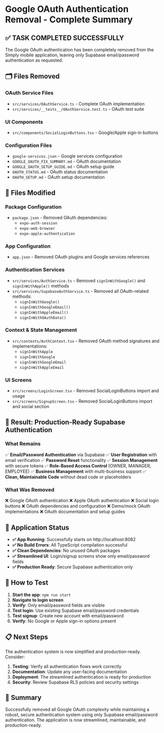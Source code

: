 # Google OAuth Authentication Removal - Complete Summary

## ✅ **TASK COMPLETED SUCCESSFULLY**

The Google OAuth authentication has been completely removed from the Simply mobile application, leaving only Supabase email/password authentication as requested.

## 🗂️ **Files Removed**

### **OAuth Service Files**
- `src/services/OAuthService.ts` - Complete OAuth implementation
- `src/services/__tests__/OAuthService.test.ts` - OAuth test suite

### **UI Components**
- `src/components/SocialLoginButtons.tsx` - Google/Apple sign-in buttons

### **Configuration Files**
- `google-services.json` - Google services configuration
- `GOOGLE_OAUTH_FIX_SUMMARY.md` - OAuth documentation
- `GOOGLE_OAUTH_SETUP_GUIDE.md` - OAuth setup guide
- `OAUTH_STATUS.md` - OAuth status documentation
- `OAUTH_SETUP.md` - OAuth setup documentation

## 📝 **Files Modified**

### **Package Configuration**
- `package.json` - Removed OAuth dependencies:
  - `expo-auth-session`
  - `expo-web-browser` 
  - `expo-apple-authentication`

### **App Configuration**
- `app.json` - Removed OAuth plugins and Google services references

### **Authentication Services**
- `src/services/AuthService.ts` - Removed `signInWithGoogle()` and `signInWithApple()` methods
- `src/services/SupabaseAuthService.ts` - Removed all OAuth-related methods:
  - `signInWithGoogle()`
  - `signInWithGoogleEmail()`
  - `signInWithAppleEmail()`
  - `signInWithOAuthData()`

### **Context & State Management**
- `src/contexts/AuthContext.tsx` - Removed OAuth method signatures and implementations:
  - `signInWithApple`
  - `signInWithGoogle`
  - `signInWithGoogleEmail`
  - `signInWithAppleEmail`

### **UI Screens**
- `src/screens/LoginScreen.tsx` - Removed SocialLoginButtons import and usage
- `src/screens/SignupScreen.tsx` - Removed SocialLoginButtons import and social section

## 🎯 **Result: Production-Ready Supabase Authentication**

### **What Remains**
✅ **Email/Password Authentication** via Supabase
✅ **User Registration** with email verification
✅ **Password Reset** functionality
✅ **Session Management** with secure tokens
✅ **Role-Based Access Control** (OWNER, MANAGER, EMPLOYEE)
✅ **Business Management** with multi-business support
✅ **Clean, Maintainable Code** without dead code or placeholders

### **What Was Removed**
❌ Google OAuth authentication
❌ Apple OAuth authentication
❌ Social login buttons
❌ OAuth dependencies and configuration
❌ Demo/mock OAuth implementations
❌ OAuth documentation and setup guides

## 🚀 **Application Status**

- **✅ App Running**: Successfully starts on http://localhost:8082
- **✅ No Build Errors**: All TypeScript compilation successful
- **✅ Clean Dependencies**: No unused OAuth packages
- **✅ Streamlined UI**: Login/signup screens show only email/password fields
- **✅ Production Ready**: Secure Supabase authentication only

## 🧪 **How to Test**

1. **Start the app**: `npm run start`
2. **Navigate to login screen**
3. **Verify**: Only email/password fields are visible
4. **Test login**: Use existing Supabase email/password credentials
5. **Test signup**: Create new account with email/password
6. **Verify**: No Google or Apple sign-in options present

## 📋 **Next Steps**

The authentication system is now simplified and production-ready. Consider:

1. **Testing**: Verify all authentication flows work correctly
2. **Documentation**: Update any user-facing documentation
3. **Deployment**: The streamlined authentication is ready for production
4. **Security**: Review Supabase RLS policies and security settings

## 🎉 **Summary**

Successfully removed all Google OAuth complexity while maintaining a robust, secure authentication system using only Supabase email/password authentication. The application is now streamlined, maintainable, and production-ready.

